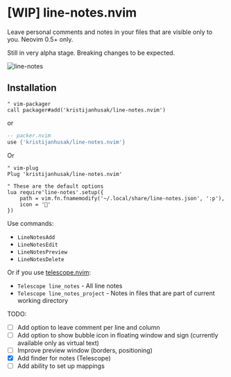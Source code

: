 # [WIP] line-notes.nvim

Leave personal comments and notes in your files that are visible only to you. Neovim 0.5+ only.

Still in very alpha stage. Breaking changes to be expected.

![line-notes](https://user-images.githubusercontent.com/1782860/107889483-3178e380-6f13-11eb-9095-f115756f7b38.gif)

## Installation
```vim
" vim-packager
call packager#add('kristijanhusak/line-notes.nvim')
```

or

```lua
-- packer.nvim
use {'kristijanhusak/line-notes.nvim'}
```

Or

```vim
" vim-plug
Plug 'kristijanhusak/line-notes.nvim'
```

```vim
" These are the default options
lua require'line-notes'.setup({
	path = vim.fn.fnamemodify('~/.local/share/line-notes.json', ':p'),
	icon = ''
})
```

Use commands:
* `LineNotesAdd`
* `LineNotesEdit`
* `LineNotesPreview`
* `LineNotesDelete`

Or if you use [telescope.nvim](https://github.com/nvim-telescope/telescope.nvim):
* `Telescope line_notes` - All line notes
* `Telescope line_notes_project` - Notes in files that are part of current working directory

TODO:
* [ ] Add option to leave comment per line and column
* [ ] Add option to show bubble icon in floating window and sign (currently available only as virtual text)
* [ ] Improve preview window (borders, positioning)
* [x] Add finder for notes (Telescope)
* [ ] Add ability to set up mappings
